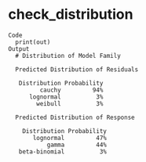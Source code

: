# check_distribution

    Code
      print(out)
    Output
      # Distribution of Model Family
      
      Predicted Distribution of Residuals
      
       Distribution Probability
             cauchy         94%
          lognormal          3%
            weibull          3%
      
      Predicted Distribution of Response
      
        Distribution Probability
           lognormal         47%
               gamma         44%
       beta-binomial          3%

